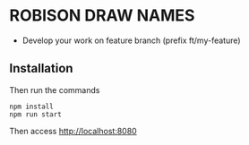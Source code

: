 # ROBISON DRAW NAMES

- Develop your work on feature branch (prefix ft/my-feature)

## Installation

Then run the commands

```
npm install
npm run start
```

Then access [http://localhost:8080](http://localhost:8080)
